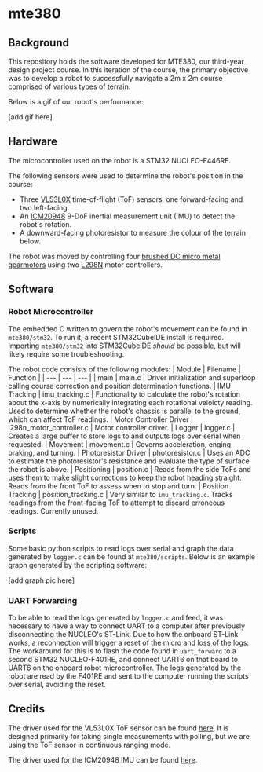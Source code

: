 # mte380
## Background
This repository holds the software developed for MTE380, our third-year design project course. In this iteration of the course, the primary objective was to develop a robot to successfully navigate a 2m x 2m course comprised of various types of terrain. 

Below is a gif of our robot's performance:

[add gif here]

## Hardware

The microcontroller used on the robot is a STM32 NUCLEO-F446RE. 

The following sensors were used to determine the robot's position in the course: 
- Three [VL53L0X](https://www.st.com/en/imaging-and-photonics-solutions/vl53l0x.html) time-of-flight (ToF) sensors, one forward-facing and two left-facing.
- An [ICM20948](https://www.adafruit.com/product/4554) 9-DoF inertial measurement unit (IMU) to detect the robot's rotation. 
- A downward-facing photoresistor to measure the colour of the terrain below.

The robot was moved by controlling four [brushed DC micro metal gearmotors](https://www.pololu.com/product/1101) using two [L298N](https://www.sparkfun.com/datasheets/Robotics/L298_H_Bridge.pdf) motor controllers.

## Software
### Robot Microcontroller
The embedded C written to govern the robot's movement can be found in `mte380/stm32`. To run it, a recent STM32CubeIDE install is required. Importing `mte380/stm32` into STM32CubeIDE *should* be possible, but will likely require some troubleshooting.
 
The robot code consists of the following modules:
| Module | Filename | Function |
| ---    | ---      | ---         |
| main | main.c | Driver initialization and superloop calling course correction and position determination functions.
| IMU Tracking | imu_tracking.c | Functionality to calculate the robot's rotation about the x-axis by numerically integrating each rotational veloicty reading. Used to determine whether the robot's chassis is parallel to the ground, which can affect ToF readings.
| Motor Controller Driver | l298n_motor_controller.c | Motor controller driver.
| Logger | logger.c | Creates a large buffer to store logs to and outputs logs over serial when requested.
| Movement | movement.c | Governs acceleration, enging braking, and turning.
| Photoresistor Driver | photoresistor.c | Uses an ADC to estimate the photoresistor's resistance and evaluate the type of surface the robot is above.
| Positioning | position.c | Reads from the side ToFs and uses them to make slight corrections to keep the robot heading straight. Reads from the front ToF to assess when to stop and turn. 
| Position Tracking | position_tracking.c | Very similar to `imu_tracking.c`. Tracks readings from the front-facing ToF to attempt to discard erroneous readings. Currently unused.
### Scripts
Some basic python scripts to read logs over serial and graph the data generated by `logger.c` can be found at `mte380/scripts`. Below is an example graph generated by the scripting software:

[add graph pic here]

### UART Forwarding
To be able to read the logs generated by `logger.c` and feed, it was necessary to have a way to connect UART to a computer after previously disconnecting the NUCLEO's ST-Link. Due to how the onboard ST-Link works, a reconnection will trigger a reset of the micro and loss of the logs. The workaround for this is to flash the code found in `uart_forward` to a second STM32 NUCLEO-F401RE, and connect UART6 on that board to UART6 on the onboard robot microcontroller. The logs generated by the robot are read by the F401RE and sent to the computer running the scripts over serial, avoiding the reset.


## Credits
The driver used for the VL53L0X ToF sensor can be found [here](https://github.com/lamik/VL53L0X_API_STM32_HAL). It is designed primarily for taking single measurements with polling, but we are using the ToF sensor in continuous ranging mode.

The driver used for the ICM20948 IMU can be found [here](https://github.com/mokhwasomssi/stm32_hal_icm20948).


